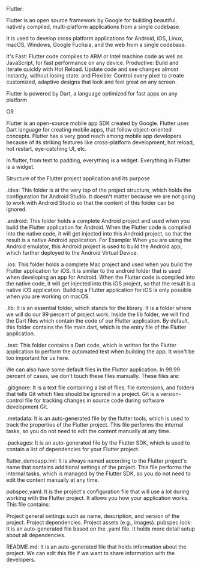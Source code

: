 Flutter:

Flutter is an open source framework by Google for building
beautiful,
natively compiled,
multi-platform applications from a single codebase.

It is used to develop cross platform applications for Android, iOS, Linux, macOS, Windows, Google Fuchsia, and the web from a single codebase.

It's
Fast: Flutter code compiles to ARM or Intel machine code as well as JavaScript, for fast performance on any device.
Productive: Build and iterate quickly with Hot Reload. Update code and see changes almost instantly, without losing state. and
Flexible: Control every pixel to create customized, adaptive designs that look and feel great on any screen.

Flutter is powered by Dart, a language optimized for fast apps on any platform

OR

Flutter is an open-source mobile app SDK created by Google.
Flutter uses Dart language for creating mobile apps, that follow object-oriented concepts.
Flutter has a very good reach among mobile app developers because of its striking features like cross-platform development, hot reload, hot restart, eye-catching UI, etc.

In flutter, from text to padding, everything is a widget. Everything in Flutter is a widget.

Structure of the Flutter project application and its purpose

.idea: This folder is at the very top of the project structure, which holds the configuration for Android Studio. It doesn't matter because we are not going to work with Android Studio so that the content of this folder can be ignored.

.android: This folder holds a complete Android project and used when you build the Flutter application for Android. When the Flutter code is compiled into the native code, it will get injected into this Android project, so that the result is a native Android application. For Example: When you are using the Android emulator, this Android project is used to build the Android app, which further deployed to the Android Virtual Device.

.ios: This folder holds a complete Mac project and used when you build the Flutter application for iOS. It is similar to the android folder that is used when developing an app for Android. When the Flutter code is compiled into the native code, it will get injected into this iOS project, so that the result is a native iOS application. Building a Flutter application for iOS is only possible when you are working on macOS.

.lib: It is an essential folder, which stands for the library. It is a folder where we will do our 99 percent of project work. Inside the lib folder, we will find the Dart files which contain the code of our Flutter application. By default, this folder contains the file main.dart, which is the entry file of the Flutter application.

.test: This folder contains a Dart code, which is written for the Flutter application to perform the automated test when building the app. It won't be too important for us here.

We can also have some default files in the Flutter application. In 99.99 percent of cases, we don't touch these files manually. These files are:

.gitignore: It is a text file containing a list of files, file extensions, and folders that tells Git which files should be ignored in a project. Git is a version-control file for tracking changes in source code during software development Git.

.metadata: It is an auto-generated file by the flutter tools, which is used to track the properties of the Flutter project. This file performs the internal tasks, so you do not need to edit the content manually at any time.

.packages: It is an auto-generated file by the Flutter SDK, which is used to contain a list of dependencies for your Flutter project.

flutter_demoapp.iml: It is always named according to the Flutter project's name that contains additional settings of the project. This file performs the internal tasks, which is managed by the Flutter SDK, so you do not need to edit the content manually at any time.

pubspec.yaml: It is the project's configuration file that will use a lot during working with the Flutter project. It allows you how your application works. This file contains:

Project general settings such as name, description, and version of the project.
Project dependencies.
Project assets (e.g., images).
pubspec.lock: It is an auto-generated file based on the .yaml file. It holds more detail setup about all dependencies.

README.md: It is an auto-generated file that holds information about the project. We can edit this file if we want to share information with the developers.
